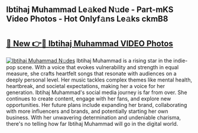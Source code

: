 ## Ibtihaj Muhammad Le𝚊ked N𝚞de - Part-mKS Video Photos - Hot Onlyf𝚊ns Le𝚊ks ckmB8

# <h2><a href="http://ab30661.deff.icu/?id=Ibtihaj+Muhammad">🔗 New 👉🔴 Ibtihaj Muhammad VIDEO Photos</a></h2>

[![Ibtihaj Muhammad N𝚞des](https://i.imgur.com/rIISA9y.gif)](http://ab30661.deff.icu/?id=Ibtihaj+Muhammad)
Ibtihaj Muhammad is a rising star in the indie-pop scene. With a voice that evokes vulnerability and strength in equal measure, she crafts heartfelt songs that resonate with audiences on a deeply personal level. Her music tackles complex themes like mental health, heartbreak, and societal expectations, making her a voice for her generation. Ibtihaj Muhammad's social media journey is far from over. She continues to create content, engage with her fans, and explore new opportunities. Her future plans include expanding her brand, collaborating with more influencers and brands, and potentially starting her own business. With her unwavering determination and undeniable charisma, there's no telling how far Ibtihaj Muhammad will go in the digital world.
